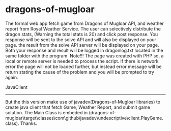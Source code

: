 # dragons-of-mugloar

 

The formal web app fetch game from Dragons of Mugloar API, and weather report from Royal Weather Service. The user can selectively distribute the dragon stats, (Warning the total stats is 20) and click post response. You response will be sent to the solve API and will also be displayed on your page. the result from the solve API server will be displayed on your page.
Both your response and result will be logged in dragonlog.txt located in the same folder with the program.
Note!!!
The page was created with PHP so, a local or remote server is needed to process the script.
If there is network error the page will not be loaded further, but instead error message will be return stating the cause of the problem and you will be prompted to try again.

JavaClient
********************************************************************************************************************************
But the this version make use of javadev(Dragons-of-Mugloar libraries) to create java client that fetch Game, Weather Report, and submit game solution. The Main Class is embeded in (dragons-of-mugloar\target\classes\com\github\javadev\undescriptive\client.PlayGame.class).
Thanks.

